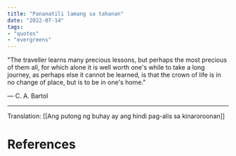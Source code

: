 ```yaml
---
title: "Pananatili lamang sa tahanan"
date: "2022-07-14"
tags:
- "quotes"
- "evergreens"
---
```


"The traveller learns many precious lessons, but perhaps the most precious of them all, for which alone it is well worth one's while to take a long journey, as perhaps else it cannot be learned, is that the crown of life is in no change of place, but is to be in one's home."

— C. A. Bartol

***

Translation: [[Ang putong ng buhay ay ang hindi pag-alis sa kinaroroonan]]

# References
